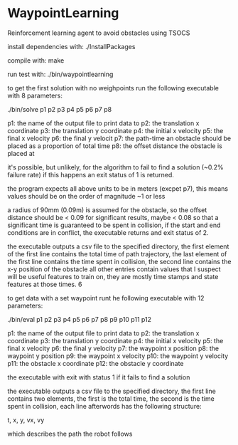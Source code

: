 # WaypointLearning
Reinforcement learning agent to avoid obstacles using TSOCS

install dependencies with:
./InstallPackages

compile with:
make

run test with:
./bin/waypointlearning

to get the first solution with no weighpoints run the following executable with 8 parameters:

./bin/solve p1 p2 p3 p4 p5 p6 p7 p8

p1: the name of the output file to print data to
p2: the translation x coordinate
p3: the translation y coordinate
p4: the initial x velocity
p5: the final x velocity
p6: the final y velocit
p7: the path-time an obstacle should be placed as a proportion of total time
p8: the offset distance the obstacle is placed at

it's possible, but unlikely, for the algorithm to fail to find a solution (~0.2% failure rate)
if this happens an exit status of 1 is returned.

the program expects all above units to be in meters (excpet p7),
this means values should be on the order of magnitude ~1 or less

a radius of 90mm (0.09m) is assumed for the obstacle,
so the offset distance should be < 0.09 for significant results,
maybe < 0.08 so that a significant time is guaranteed to be spent in collision,
if the start and end conditions are in conflict, the executable returns and exit status of 2.

the executable outputs a csv file to the specified directory,
the first element of the first line contains the total time of path trajectory,
the last element of the first line contains the time spent in collision,
the second line contains the x-y position of the obstacle
all other entries contain values that I suspect will be useful features to train on,
they are mostly time stamps and state features at those times.
6

to get data with a set waypoint runt he following executable with 12 parameters:

./bin/eval p1 p2 p3 p4 p5 p6 p7 p8 p9 p10 p11 p12

p1:  the name of the output file to print data to
p2:  the translation x coordinate
p3:  the translation y coordinate
p4:  the initial x velocity
p5:  the final x velocity
p6:  the final y velocity
p7:  the waypoint x position
p8:  the waypoint y position
p9:  the waypoint x velocity
p10: the waypoint y velocity
p11: the obstacle x coordinate
p12: the obstacle y coordinate

the executable with exit with status 1 if it fails to find a solution

the executable outputs a csv file to the specified directory,
the first line contains two elements, the first is the total time, the second is the time spent in collision,
each line afterwords has the following structure:

t, x, y, vx, vy

which describes the path the robot follows
